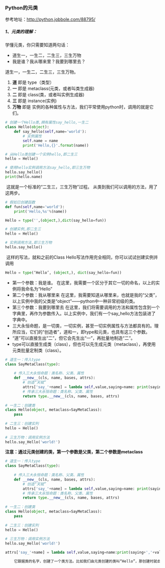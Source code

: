 ### Python的元类

参考地址：http://python.jobbole.com/88795/

##### 1、元类的理解：

学懂元类，你只需要知道两句话：

- 道生一，一生二，二生三，三生万物
- 我是谁？我从哪来里？我要到哪里去？

道生一，一生二，二生三，三生万物。

1. **道** 即是 type（类型）
2. **一** 即是 metaclass(元类，或者叫类生成器)
3. **二** 即是 class(类，或者叫实例生成器)
4. **三** 即是 instance(实例)
5. **万物** 即是 实例的各种属性与方法，我们平常使用python时，调用的就是它们。

```python
# 创建一个Hello类,拥有属性say_hello,一生二
class Hello(object):
    def say_hello(self,name='world'):
        # 实例属性
        self.name = name
        print('Hello,{}'.format(name))

# 从Hello类创建一个实例hello,即二生三
hello = Hello()

# 使用hello实例调用方法say_hello,即三生万物
hello.say_hello()
print(hello.name)
```

​	这就是一个标准的“二生三，三生万物”过程。 从类到我们可以调用的方法，用了这两步。

```python
# 假如已创建函数
def fun(self,name='world'):
    print('Hello,%s'%(name))

Hello = type('',(object,),dict(say_hello=fun))

# 创建实例,即二生三
hello = Hello()

# 实例调用方法,即三生万物
hello.say_hello()
```

​	这样的写法，就和之前的Class Hello写法作用完全相同，你可以试试创建实例并调用

```python
Hello = type(‘Hello’, (object,), dict(say_hello=fun))
```

- 第一个参数：我是谁。 在这里，我需要一个区分于其它一切的命名，以上的实例将我命名为“Hello”
- 第二个参数：我从哪里来
  在这里，我需要知道从哪里来，也就是我的“父类”，以上实例中我的父类是“object”——python中一种非常初级的类。
- 第三个参数：我要到哪里去
  在这里，我们将需要调用的方法和属性包含到一个字典里，再作为参数传入。以上实例中，我们有一个say_hello方法包装进了字典中。
- 三大永恒命题，是一切类，一切实例，甚至一切实例属性与方法都具有的。理所应当，它们的“创造者”，道和一，即type和元类，也具有这三个参数。
- “道”可以直接生出“二”，但它会先生出“一”，再批量地制造“二”。
- type可以直接生成类（class），但也可以先生成元类（metaclass），再使用元类批量定制类（class）。

```python
# 道生一：传入type
class SayMetaClass(type):
 
    # 传入三大永恒命题：类名称、父类、属性
    def __new__(cls, name, bases, attrs):
        # 创造“天赋”
        attrs['say_'+name] = lambda self,value,saying=name: print(saying+','+value+'!')
        # 传承三大永恒命题：类名称、父类、属性
        return type.__new__(cls, name, bases, attrs)
 
# 一生二：创建类
class Hello(object, metaclass=SayMetaClass):
    pass
 
# 二生三：创建实列
hello = Hello()
 
# 三生万物：调用实例方法
hello.say_Hello('world!')
```

**注意：通过元类创建的类，第一个参数是父类，第二个参数是metaclass**

```python 
# 道生一：传入type
class SayMetaClass(type):
 
    # 传入三大永恒命题：类名称、父类、属性
    def __new__(cls, name, bases, attrs):
        # 创造“天赋”
        attrs['say_'+name] = lambda self,value,saying=name: print(saying+','+value+'!')
        # 传承三大永恒命题：类名称、父类、属性
        return type.__new__(cls, name, bases, attrs)
 
# 一生二：创建类
class Hello(object, metaclass=SayMetaClass):
    pass
 
# 二生三：创建实列
hello = Hello()
 
# 三生万物：调用实例方法
hello.say_Hello('world!')

attrs['say_'+name] = lambda self,value,saying=name:print(saying+','+value+'!')

	它跟据类的名字，创建了一个类方法。比如我们由元类创建的类叫“Hello”，那创建时就自动有了一个叫“say_Hello”的类方法，然后又将类的名字“Hello”作为默认参数saying，传到了方法里面。然后把hello方法调用时的传参作为value传进去，最终打印出来。
```

